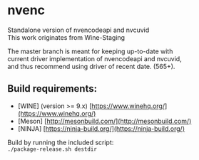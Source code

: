 # nvenc
Standalone version of nvencodeapi and nvcuvid  
This work originates from Wine-Staging  

The master branch is meant for keeping up-to-date with  
current driver implementation of nvencodeapi and nvcuvid,  
and thus recommend using driver of recent date. (565+).  

## Build requirements:  
- [WINE] (version >= 9.x) [https://www.winehq.org/](https://www.winehq.org/)  
- [Meson] [http://mesonbuild.com/](http://mesonbuild.com/)  
- [NINJA] [https://ninja-build.org/](https://ninja-build.org/)  


Build by running the included script:  
`./package-release.sh destdir`  
